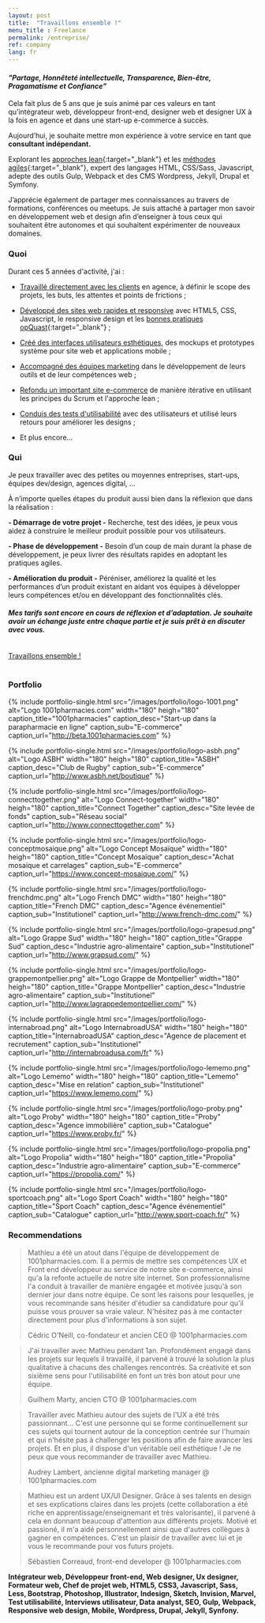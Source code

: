 ```yaml
---
layout: post
title:  "Travaillons ensemble !"
menu_title : Freelance
permalink: /entreprise/
ref: company
lang: fr
---
```



#### _"Partage, Honnêteté intellectuelle, Transparence, Bien-être, Pragamatisme et Confiance"_


Cela fait plus de 5 ans que je suis animé par ces valeurs en tant qu’intégrateur web, développeur front-end, designer web et designer UX à la fois en agence et dans une start-up e-commerce à succès.

Aujourd’hui, je souhaite mettre mon expérience à votre service en tant que <br/>__consultant indépendant.__

Explorant les [approches lean](https://fr.wikipedia.org/wiki/Lean){:target="_blank"} et les [méthodes agiles](https://fr.wikipedia.org/wiki/M%C3%A9thode_agile){:target="_blank"}, expert des langages HTML, CSS/Sass, Javascript, adepte des outils Gulp, Webpack et des CMS Wordpress, Jekyll, Drupal et Symfony.

J’apprécie également de partager mes connaissances au travers de formations, conférences ou meetups. Je suis attaché à partager mon savoir en développement web et design afin d’enseigner à tous ceux qui souhaitent être autonomes et qui souhaitent expérimenter de nouveaux domaines.


### Quoi

Durant ces 5 années d'activité, j'ai :

* <u>Travaillé directement avec les clients</u> en agence, à définir le scope des projets, les buts, les attentes et points de frictions ;

* <u>Développé des sites web rapides et responsive</u> avec HTML5, CSS, Javascript, le responsive design et les [bonnes pratiques opQuast](http://www.opquast.com){:target="_blank"} ;

* <u>Créé des interfaces utilisateurs esthétiques</u>, des mockups et prototypes système pour site web et applications mobile ;

* <u>Accompagné des équipes marketing</u> dans le développement de leurs outils et de leur compétences web ;

* <u>Refondu un important site e-commerce</u> de manière itérative en utilisant les principes du Scrum et l'approche lean ;

* <u>Conduis des tests d'utilisabilité</u> avec des utilisateurs et utilisé leurs retours pour améliorer les designs ;

* Et plus encore...

### Qui

Je peux travailler avec des petites ou moyennes entreprises, start-ups, équipes dev/design, agences digital, …

À n’importe quelles étapes du produit aussi bien dans la réflexion que dans la réalisation :

__- Démarrage de votre projet -__ Recherche, test des idées, je peux vous aidez à construire le meilleur produit possible pour vos utilisateurs.

__- Phase de développement -__ Besoin d’un coup de main durant la phase de développement, je peux livrer des résultats rapides en adoptant les pratiques agiles.

__- Amélioration du produit -__ Péréniser, améliorez la qualité et les performances d’un produit existant en aidant vos équipes à développer leurs compétences et/ou en développant des fonctionnalités clés.


#### _Mes tarifs sont encore en cours de réflexion et d’adaptation. Je souhaite avoir un échange juste entre chaque partie et je suis prêt à en discuter avec vous._


<br/>
<div class="text-center">
  <a href="mailto:pro.mathieu.fortune@gmail.com?subject=Hey, travaillons ensemble !&amp;body=Bonjour Mathieu, je suis à la recherche de quelqu'un comme vous pour ..." title="" class="btn--default btn--medium">Travaillons ensemble !</a>
</div>
<br/>

### Portfolio

{% include
portfolio-single.html
src="/images/portfolio/logo-1001.png"
alt="Logo 1001pharmacies.com"
width="180"
heigh="180"
caption_title="1001pharmacies"
caption_desc="Start-up dans la parapharmacie en ligne"
caption_sub="E-commerce"
caption_url="http://beta.1001pharmacies.com"
%}

{% include
portfolio-single.html
src="/images/portfolio/logo-asbh.png"
alt="Logo ASBH"
width="180"
heigh="180"
caption_title="ASBH"
caption_desc="Club de Rugby"
caption_sub="E-commerce"
caption_url="http://www.asbh.net/boutique"
%}

{% include
portfolio-single.html
src="/images/portfolio/logo-connecttogether.png"
alt="Logo Connect-together"
width="180"
heigh="180"
caption_title="Connect Together"
caption_desc="Site levée de fonds"
caption_sub="Réseau social"
caption_url="http://www.connecttogether.com"
%}

{% include
portfolio-single.html
src="/images/portfolio/logo-conceptmosaique.png"
alt="Logo Concept Mosaïque"
width="180"
heigh="180"
caption_title="Concept Mosaïque"
caption_desc="Achat mosaique et carrelages"
caption_sub="E-commerce"
caption_url="https://www.concept-mosaique.com/"
%}

{% include
portfolio-single.html
src="/images/portfolio/logo-frenchdmc.png"
alt="Logo French DMC"
width="180"
heigh="180"
caption_title="French DMC"
caption_desc="Agence événementiel"
caption_sub="Institutionel"
caption_url="http://www.french-dmc.com/"
%}

{% include
portfolio-single.html
src="/images/portfolio/logo-grapesud.png"
alt="Logo Grappe Sud"
width="180"
heigh="180"
caption_title="Grappe Sud"
caption_desc="Industrie agro-alimentaire"
caption_sub="Institutionel"
caption_url="http://www.grapsud.com/"
%}

{% include
portfolio-single.html
src="/images/portfolio/logo-grappemontpellier.png"
alt="Logo Grappe de Montpellier"
width="180"
heigh="180"
caption_title="Grappe Montpellier"
caption_desc="Industrie agro-alimentaire"
caption_sub="Institutionel"
caption_url="http://www.lagrappedemontpellier.com/"
%}

{% include
portfolio-single.html
src="/images/portfolio/logo-internabroad.png"
alt="Logo InternabroadUSA"
width="180"
heigh="180"
caption_title="InternabroadUSA"
caption_desc="Agence de placement et recrutement"
caption_sub="Institutionel"
caption_url="http://internabroadusa.com/fr"
%}

{% include
portfolio-single.html
src="/images/portfolio/logo-lememo.png"
alt="Logo Lememo"
width="180"
heigh="180"
caption_title="Lememo"
caption_desc="Mise en relation"
caption_sub="Institutionel"
caption_url="https://www.lememo.com/"
%}

{% include
portfolio-single.html
src="/images/portfolio/logo-proby.png"
alt="Logo Proby"
width="180"
heigh="180"
caption_title="Proby"
caption_desc="Agence immobilière"
caption_sub="Catalogue"
caption_url="https://www.proby.fr/"
%}

{% include
portfolio-single.html
src="/images/portfolio/logo-propolia.png"
alt="Logo Propolia"
width="180"
heigh="180"
caption_title="Propolia"
caption_desc="Industrie agro-alimentaire"
caption_sub="E-commerce"
caption_url="https://propolia.com/"
%}

{% include
portfolio-single.html
src="/images/portfolio/logo-sportcoach.png"
alt="Logo Sport Coach"
width="180"
heigh="180"
caption_title="Sport Coach"
caption_desc="Agence événementiel"
caption_sub="Catalogue"
caption_url="http://www.sport-coach.fr/"
%}



### Recommendations

<blockquote class="small">
  Mathieu a été un atout dans l'équipe de développement de 1001pharmacies.com. Il a permis de mettre ses compétences UX et Front end développeur au service de notre site e-commerce, ainsi qu'a la refonte actuelle de notre site internet. Son professionnalisme l'a conduit à travailler de manière engagée et motivée jusqu'à son dernier jour dans notre équipe.
  Ce sont les raisons pour lesquelles, je vous recommande sans hésiter d'étudier sa candidature pour qu'il puisse vous prouver sa vraie valeur.
  N'hésitez pas à me contacter directement pour plus d'informations à son sujet.
  <p class="text-right">Cédric O'Neill, co-fondateur et ancien CEO @ 1001pharmacies.com</p>
</blockquote>

<blockquote class="small">
 J'ai travailler avec Mathieu pendant 1an. Profondément engagé dans les projets sur lequels il travaillé, il parvené à trouvé la solution la plus qualitative à chacuns des challenges rencontrés. Sa créativité et son sixième sens pour l'utilisabilité en font un très bon atout pour une équipe.
 <p class="text-right">Guilhem Marty, ancien CTO @ 1001pharmacies.com</p>
</blockquote>

<blockquote class="small">
  Travailler avec Mathieu autour des sujets de l'UX a été très passionnant... C'est une personne qui se forme continuellement sur ces sujets qui tournent autour de la conception centrée sur l'humain et qui n'hésite pas à challenger les positions afin de faire avancer les projets. Et en plus, il dispose d'un véritable oeil esthétique ! Je ne peux que vous recommander de travailler avec Mathieu.
  <p class="text-right">Audrey Lambert, ancienne digital marketing manager @ 1001pharmacies.com</p>
</blockquote>

<blockquote class="small">
  Mathieu est un ardent UX/UI Designer.
  Grâce à ses talents en design et ses explications claires dans les projets (cette collaboration a été riche en apprentissage/enseignemant et très valorisante), il parvené à cela en donnant beaucoup d'attention aux différents projets. Motivé et passioné, il m'a aidé personnellement ainsi que d'autres collègues à gagner en compétences. C'est un plaisir de travailler avec lui et je vous le recommande pour vos futurs projets.

  <p class="text-right">Sébastien Correaud, front-end developer @ 1001pharmacies.com</p>
</blockquote>



__Intégrateur web, Développeur front-end, Web designer, Ux designer, Formateur web, Chef de projet web, HTML5, CSS3, Javascript, Sass, Less, Bootstrap, Photoshop, Illustrator, Indesign, Sketch, Invision, Marvel, Test utilisabilité, Interviews utilisateur, Data analyst, SEO, Gulp, Webpack, Responsive web design, Mobile, Wordpress, Drupal, Jekyll, Synfony.__